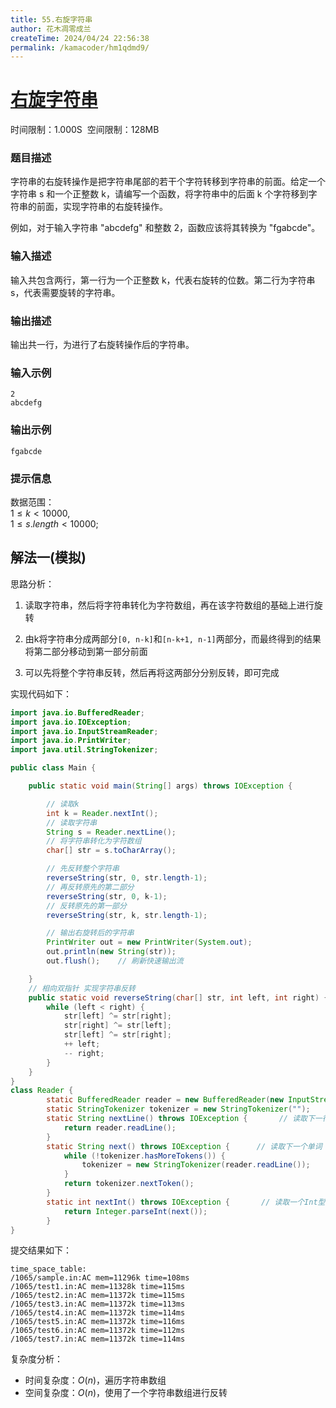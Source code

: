 ```yaml
---
title: 55.右旋字符串
author: 花木凋零成兰
createTime: 2024/04/24 22:56:38
permalink: /kamacoder/hm1qdmd9/
---
```


# [右旋字符串](https://kamacoder.com/problempage.php?pid=1065)

时间限制：1.000S  空间限制：128MB

### 题目描述

字符串的右旋转操作是把字符串尾部的若干个字符转移到字符串的前面。给定一个字符串 s 和一个正整数 k，请编写一个函数，将字符串中的后面 k 个字符移到字符串的前面，实现字符串的右旋转操作。 

例如，对于输入字符串 "abcdefg" 和整数 2，函数应该将其转换为 "fgabcde"。

### 输入描述

输入共包含两行，第一行为一个正整数 k，代表右旋转的位数。第二行为字符串 s，代表需要旋转的字符串。

### 输出描述

输出共一行，为进行了右旋转操作后的字符串。

### 输入示例

```
2
abcdefg
```

### 输出示例

```
fgabcde
```

### 提示信息

数据范围：  
$1 \leq k < 10000$,  
$1 \leq s.length < 10000$;

## 解法一(模拟)

思路分析：

1. 读取字符串，然后将字符串转化为字符数组，再在该字符数组的基础上进行旋转

2. 由k将字符串分成两部分`[0, n-k]`和`[n-k+1, n-1]`两部分，而最终得到的结果将第二部分移动到第一部分前面

3. 可以先将整个字符串反转，然后再将这两部分分别反转，即可完成

实现代码如下：

```java
import java.io.BufferedReader;
import java.io.IOException;
import java.io.InputStreamReader;
import java.io.PrintWriter;
import java.util.StringTokenizer;

public class Main {

    public static void main(String[] args) throws IOException {

        // 读取k
        int k = Reader.nextInt();
        // 读取字符串
        String s = Reader.nextLine();
        // 将字符串转化为字符数组
        char[] str = s.toCharArray();

        // 先反转整个字符串
        reverseString(str, 0, str.length-1);
        // 再反转原先的第二部分
        reverseString(str, 0, k-1);
        // 反转原先的第一部分
        reverseString(str, k, str.length-1);

        // 输出右旋转后的字符串
        PrintWriter out = new PrintWriter(System.out);
        out.println(new String(str));
        out.flush();    // 刷新快速输出流

    }
    // 相向双指针 实现字符串反转
    public static void reverseString(char[] str, int left, int right) {
        while (left < right) {
            str[left] ^= str[right];
            str[right] ^= str[left];
            str[left] ^= str[right];
            ++ left;
            -- right;
        }
    }
}
class Reader {
        static BufferedReader reader = new BufferedReader(new InputStreamReader(System.in));
        static StringTokenizer tokenizer = new StringTokenizer("");
        static String nextLine() throws IOException {       // 读取下一行字符串
            return reader.readLine();
        }
        static String next() throws IOException {      // 读取下一个单词
            while (!tokenizer.hasMoreTokens()) {
                tokenizer = new StringTokenizer(reader.readLine());
            }
            return tokenizer.nextToken();
        }
        static int nextInt() throws IOException {       // 读取一个Int型整数值
            return Integer.parseInt(next());
        }
}
```

提交结果如下：

```text
time_space_table:
/1065/sample.in:AC mem=11296k time=108ms
/1065/test1.in:AC mem=11328k time=115ms
/1065/test2.in:AC mem=11372k time=115ms
/1065/test3.in:AC mem=11372k time=113ms
/1065/test4.in:AC mem=11372k time=114ms
/1065/test5.in:AC mem=11372k time=116ms
/1065/test6.in:AC mem=11372k time=112ms
/1065/test7.in:AC mem=11372k time=114ms
```

复杂度分析：
- 时间复杂度：$O(n)$，遍历字符串数组
- 空间复杂度：$O(n)$，使用了一个字符串数组进行反转

